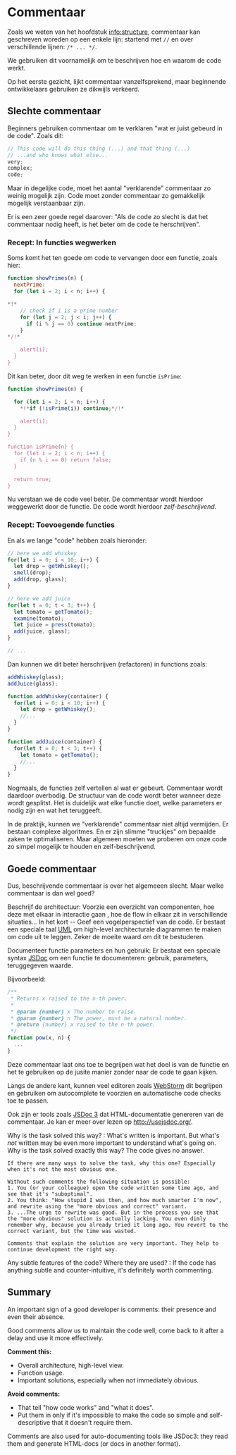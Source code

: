 # Commentaar

Zoals we weten van het hoofdstuk <info:structure>, commentaar kan geschreven woreden op een enkele lijn: startend met `//` en over verschillende lijnen: `/* ... */`.

We gebruiken dit voornamelijk om te beschrijven hoe en waarom de code werkt.

Op het eerste gezicht, lijkt commentaar vanzelfsprekend, maar beginnende ontwikkelaars gebruiken ze dikwijls verkeerd.

## Slechte commentaar

Beginners gebruiken commentaar om te verklaren "wat er juist gebeurd in de code". Zoals dit:

```js
// This code will do this thing (...) and that thing (...)
// ...and who knows what else...
very;
complex;
code;
```

Maar in degelijke code, moet het aantal "verklarende" commentaar zo weinig mogelijk zijn. Code moet zonder commentaar zo gemakkelijk mogelijk verstaanbaar zijn.

Er is een zeer goede regel daarover: "Als de code zo slecht is dat het commentaar nodig heeft, is het beter om de code te herschrijven".

### Recept: In functies wegwerken

Soms komt het ten goede om code te vervangen door een functie, zoals hier:

```js
function showPrimes(n) {
  nextPrime:
  for (let i = 2; i < n; i++) {

*!*
    // check if i is a prime number
    for (let j = 2; j < i; j++) {
      if (i % j == 0) continue nextPrime;
    }
*/!*

    alert(i);
  }
}
```

Dit kan beter, door dit weg te werken in een functie `isPrime`:


```js
function showPrimes(n) {

  for (let i = 2; i < n; i++) {
    *!*if (!isPrime(i)) continue;*/!*

    alert(i);  
  }
}

function isPrime(n) {
  for (let i = 2; i < n; i++) {
    if (n % i == 0) return false;
  }

  return true;
}
```

Nu verstaan we de code veel beter. De commentaar wordt hierdoor weggewerkt door de functie. De code wordt hierdoor *zelf-beschrijvend*.

### Recept: Toevoegende functies

En als we lange "code" hebben zoals hieronder:

```js
// here we add whiskey
for(let i = 0; i < 10; i++) {
  let drop = getWhiskey();
  smell(drop);
  add(drop, glass);
}

// here we add juice
for(let t = 0; t < 3; t++) {
  let tomato = getTomato();
  examine(tomato);
  let juice = press(tomato);
  add(juice, glass);
}

// ...
```

Dan kunnen we dit beter herschrijven (refactoren) in functions zoals:

```js
addWhiskey(glass);
addJuice(glass);

function addWhiskey(container) {
  for(let i = 0; i < 10; i++) {
    let drop = getWhiskey();
    //...
  }
}

function addJuice(container) {
  for(let t = 0; t < 3; t++) {
    let tomato = getTomato();
    //...
  }
}
```

Nogmaals, de functies zelf vertellen al wat er gebeurt. Commentaar wordt daardoor overbodig. De structuur van de code wordt beter wanneer deze wordt gesplitst. Het is duidelijk wat elke functie doet, welke parameters er nodig zijn en wat het teruggeeft.

In de praktijk, kunnen we "verklarende" commentaar niet altijd vermijden. Er bestaan complexe algoritmes. En er zijn slimme "truckjes" om bepaalde zaken te optimaliseren. Maar algemeen moeten we proberen om onze code zo simpel mogelijk te houden en zelf-beschrijvend.

## Goede commentaar

Dus, beschrijvende commentaar is over het algemeeen slecht. Maar welke commentaar is dan wel goed?

Beschrijf de architectuur: Voorzie een overzicht van componenten, hoe deze met elkaar in interactie gaan , hoe de flow in elkaar zit in verschillende situaties... In het kort -- Geef een vogelperspectief van de code. Er bestaat een speciale taal [UML](http://wikipedia.org/wiki/Unified_Modeling_Language) om high-level architecturale diagrammen te maken om code uit te leggen. Zeker de moeite waard om dit te bestuderen.

Documenteer functie parameters en hun gebruik: Er bestaat een speciale syntax [JSDoc](http://en.wikipedia.org/wiki/JSDoc) om een functie te documenteren: gebruik, parameters, teruggegeven waarde.

Bijvoorbeeld:
```js
/**
 * Returns x raised to the n-th power.
 *
 * @param {number} x The number to raise.
 * @param {number} n The power, must be a natural number.
 * @return {number} x raised to the n-th power.
 */
function pow(x, n) {
  ...
}
```

Deze commentaar laat ons toe te begrijpen wat het doel is van de functie en het te gebruiken op de jusite manier zonder naar de code te gaan kijken.

Langs de andere kant, kunnen veel editoren zoals [WebStorm](https://www.jetbrains.com/webstorm/) dit begrijpen en gebruiken om autocomplete te voorzien en automatische code checks toe te passen.

Ook zijn er tools zoals [JSDoc 3](https://github.com/jsdoc3/jsdoc) dat HTML-documentatie genereren van de commentaar. Je kan er meer over lezen op <http://usejsdoc.org/>.

Why is the task solved this way?
: What's written is important. But what's *not* written may be even more important to understand what's going on. Why is the task solved exactly this way? The code gives no answer.

    If there are many ways to solve the task, why this one? Especially when it's not the most obvious one.

    Without such comments the following situation is possible:
    1. You (or your colleague) open the code written some time ago, and see that it's "suboptimal".
    2. You think: "How stupid I was then, and how much smarter I'm now", and rewrite using the "more obvious and correct" variant.
    3. ...The urge to rewrite was good. But in the process you see that the "more obvious" solution is actually lacking. You even dimly remember why, because you already tried it long ago. You revert to the correct variant, but the time was wasted.

    Comments that explain the solution are very important. They help to continue development the right way.

Any subtle features of the code? Where they are used?
: If the code has anything subtle and counter-intuitive, it's definitely worth commenting.

## Summary

An important sign of a good developer is comments: their presence and even their absence.

Good comments allow us to maintain the code well, come back to it after a delay and use it more effectively.

**Comment this:**

- Overall architecture, high-level view.
- Function usage.
- Important solutions, especially when not immediately obvious.

**Avoid comments:**

- That tell "how code works" and "what it does".
- Put them in only if it's impossible to make the code so simple and self-descriptive that it doesn't require them.

Comments are also used for auto-documenting tools like JSDoc3: they read them and generate HTML-docs (or docs in another format).
